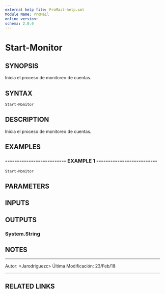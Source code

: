 ```yaml
---
external help file: ProMail-help.xml
Module Name: ProMail
online version: 
schema: 2.0.0
---
```


# Start-Monitor

## SYNOPSIS
Inicia el proceso de monitoreo de cuentas.

## SYNTAX

```
Start-Monitor
```

## DESCRIPTION
Inicia el proceso de monitoreo de cuentas.

## EXAMPLES

### -------------------------- EXAMPLE 1 --------------------------
```
Start-Monitor
```

## PARAMETERS

## INPUTS

## OUTPUTS

### System.String

## NOTES
---------------------------------------------------------
Autor: \<Jarodriguezc\>
Última Modificación: 23/Feb/18

---------------------------------------------------------

## RELATED LINKS

[]()

